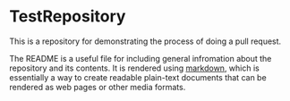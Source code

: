 # TestRepository

This is a repository for demonstrating the process of doing a pull request.

The README is a useful file for including general infromation about the repository and its contents.
It is rendered using [markdown](https://daringfireball.net/projects/markdown/), which is essentially a
way to create readable plain-text documents that can be rendered as web pages or other media formats.
